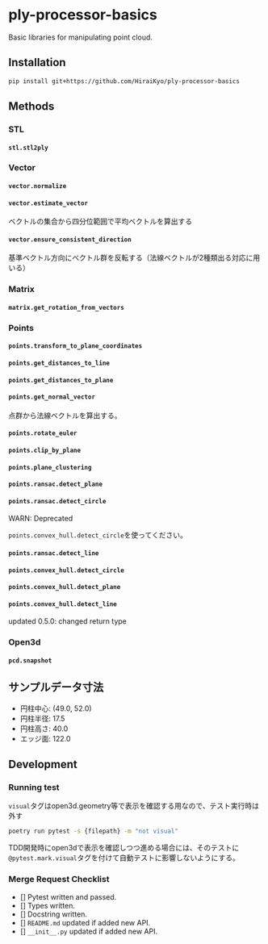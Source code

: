 # ply-processor-basics

Basic libraries for manipulating point cloud.

## Installation

```sh
pip install git+https://github.com/HiraiKyo/ply-processor-basics
```

## Methods

### STL

#### `stl.stl2ply`

### Vector

#### `vector.normalize`

#### `vector.estimate_vector`

ベクトルの集合から四分位範囲で平均ベクトルを算出する

#### `vector.ensure_consistent_direction`

基準ベクトル方向にベクトル群を反転する（法線ベクトルが2種類出る対応に用いる）

### Matrix

#### `matrix.get_rotation_from_vectors`

### Points

#### `points.transform_to_plane_coordinates`

#### `points.get_distances_to_line`

#### `points.get_distances_to_plane`

#### `points.get_normal_vector`

点群から法線ベクトルを算出する。

#### `points.rotate_euler`

#### `points.clip_by_plane`

#### `points.plane_clustering`

#### `points.ransac.detect_plane`

#### `points.ransac.detect_circle`

WARN: Deprecated

`points.convex_hull.detect_circle`を使ってください。

#### `points.ransac.detect_line`

#### `points.convex_hull.detect_circle`

#### `points.convex_hull.detect_plane`

#### `points.convex_hull.detect_line`

updated 0.5.0: changed return type

### Open3d

#### `pcd.snapshot`

## サンプルデータ寸法

- 円柱中心: (49.0, 52.0)
- 円柱半径: 17.5
- 円柱高さ: 40.0
- エッジ面: 122.0

## Development

### Running test

`visual`タグはopen3d.geometry等で表示を確認する用なので、テスト実行時は外す

```sh
poetry run pytest -s {filepath} -m "not visual"
```

TDD開発時にopen3dで表示を確認しつつ進める場合には、そのテストに`@pytest.mark.visual`タグを付けて自動テストに影響しないようにする。

### Merge Request Checklist

- [] Pytest written and passed.
- [] Types written.
- [] Docstring written.
- [] `README.md` updated if added new API.
- [] `__init__.py` updated if added new API.
